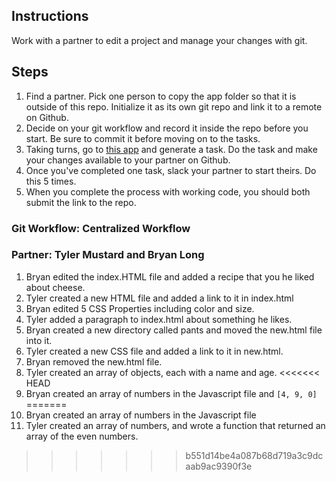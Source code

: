 ## Instructions

Work with a partner to edit a project and manage your changes with git.

## Steps

1. Find a partner. Pick one person to copy the app folder so that it is outside of this repo.
   Initialize it as its own git repo and link it to a remote on Github.
2. Decide on your git workflow and record it inside the repo before you start.
   Be sure to commit it before moving on to the tasks.
3. Taking turns, go to [this app](https://random-task-generator.firebaseapp.com) and generate a task. Do the task and make your changes available to your partner on Github.
4. Once you've completed one task, slack your partner to start theirs. Do this 5 times.
5. When you complete the process with working code, you should both submit the link to the repo.

### Git Workflow: Centralized Workflow

### Partner: Tyler Mustard and Bryan Long

1. Bryan edited the index.HTML file and added a recipe that you he liked about cheese.
2. Tyler created a new HTML file and added a link to it in index.html
3. Bryan edited 5 CSS Properties including color and size.
4. Tyler added a paragraph to index.html about something he likes.
5. Bryan created a new directory called pants and moved the new.html file into it.
6. Tyler created a new CSS file and added a link to it in new.html.
7. Bryan removed the new.html file.
8. Tyler created an array of objects, each with a name and age.
<<<<<<< HEAD
9. Bryan created an array of numbers in the Javascript file and  `[4, 9, 0]`
=======
9. Bryan created an array of numbers in the Javascript file
10. Tyler created an array of numbers, and wrote a function that returned an array of the even numbers.
>>>>>>> b551d14be4a087b68d719a3c9dcaab9ac9390f3e
